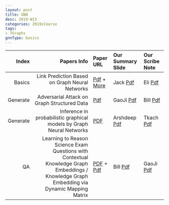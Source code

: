 ```yaml
---
layout: post
title: GNN   
desc: 2019-W13
categories: 2019sCourse
tags:
- 7Graphs
gnnType: basics
---
```



| Index | Papers Info | Paper URL| Our Summary Slide |Our Scribe Note |
| -----: | -------------------------------: | :----- | :----- | :----- | 
| Basics |  Link Prediction Based on Graph Neural Networks  | [Pdf](https://arxiv.org/abs/1802.09691) + [More](https://paperswithcode.com/task/graph-embedding) | Jack [Pdf]() | Eli [Pdf]() | 
|  Generate|   Adversarial Attack on Graph Structured Data   | [Pdf](https://arxiv.org/abs/1806.02371) | GaoJi [Pdf]() | Bill [Pdf]() | 
| Generate |   Inference in probabilistic graphical models by Graph Neural Networks | [PDF](https://arxiv.org/abs/1803.07710) |  Arshdeep [Pdf]() | Tkach [Pdf]() | 
|  QA | Learning to Reason Science Exam Questions with Contextual Knowledge Graph Embeddings / Knowledge Graph Embedding via Dynamic Mapping Matrix    | [PDF](http://www.aclweb.org/anthology/P15-1067) + [Pdf](https://arxiv.org/abs/1805.12393) | Bill [Pdf]() | GaoJi [Pdf]() | 



